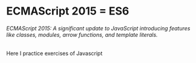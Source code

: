 # ECMAScript 2015 = ES6

###### ECMAScript 2015: A significant update to JavaScript introducing features like classes, modules, arrow functions, and template literals.

Here I practice exercises of Javascript